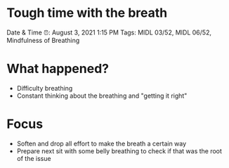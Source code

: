 # Tough time with the breath

Date & Time ⏰: August 3, 2021 1:15 PM
Tags: MIDL 03/52, MIDL 06/52, Mindfulness of Breathing

# What happened?

- Difficulty breathing
- Constant thinking about the breathing and "getting it right"

# Focus

- Soften and drop all effort to make the breath a certain way
- Prepare next sit with some belly breathing to check if that was the root of the issue